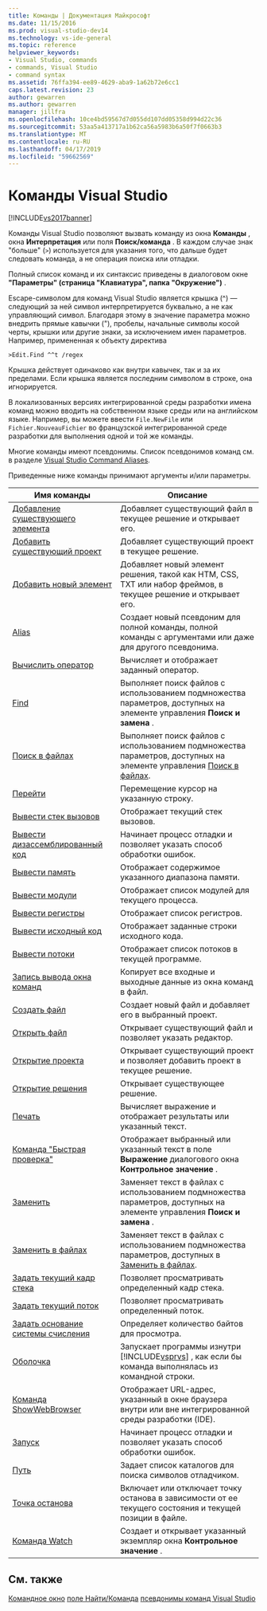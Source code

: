 ```yaml
---
title: Команды | Документация Майкрософт
ms.date: 11/15/2016
ms.prod: visual-studio-dev14
ms.technology: vs-ide-general
ms.topic: reference
helpviewer_keywords:
- Visual Studio, commands
- commands, Visual Studio
- command syntax
ms.assetid: 76ffa394-ee89-4629-aba9-1a62b72e6cc1
caps.latest.revision: 23
author: gewarren
ms.author: gewarren
manager: jillfra
ms.openlocfilehash: 10ce4bd59567d7d055dd107dd05358d994d22c36
ms.sourcegitcommit: 53aa5a413717a1b62ca56a5983b6a50f7f0663b3
ms.translationtype: MT
ms.contentlocale: ru-RU
ms.lasthandoff: 04/17/2019
ms.locfileid: "59662569"
---
```

# <a name="visual-studio-commands"></a>Команды Visual Studio
[!INCLUDE[vs2017banner](../../includes/vs2017banner.md)]

Команды Visual Studio позволяют вызвать команду из окна **Команды** , окна **Интерпретация** или поля **Поиск/команда** . В каждом случае знак "больше" (`>`) используется для указания того, что дальше будет следовать команда, а не операция поиска или отладки.

 Полный список команд и их синтаксис приведены в диалоговом окне **"Параметры" (страница "Клавиатура", папка "Окружение")** .

 Escape-символом для команд Visual Studio является крышка (^) — следующий за ней символ интерпретируется буквально, а не как управляющий символ. Благодаря этому в значение параметра можно внедрить прямые кавычки ("), пробелы, начальные символы косой черты, крышки или другие знаки, за исключением имен параметров. Например, примененная к объекту директива

```
>Edit.Find ^^t /regex
```

 Крышка действует одинаково как внутри кавычек, так и за их пределами. Если крышка является последним символом в строке, она игнорируется.

 В локализованных версиях интегрированной среды разработки имена команд можно вводить на собственном языке среды или на английском языке. Например, вы можете ввести `File.NewFile` или `Fichier.NouveauFichier` во французской интегрированной среде разработки для выполнения одной и той же команды.

 Многие команды имеют псевдонимы. Список псевдонимов команд см. в разделе [Visual Studio Command Aliases](../../ide/reference/visual-studio-command-aliases.md).

 Приведенные ниже команды принимают аргументы и/или параметры.

|Имя команды|Описание|
|------------------|-----------------|
|[Добавление существующего элемента](../../ide/reference/add-existing-item-command.md)|Добавляет существующий файл в текущее решение и открывает его.|
|[Добавить существующий проект](../../ide/reference/add-existing-project-command.md)|Добавляет существующий проект в текущее решение.|
|[Добавить новый элемент](../../ide/reference/add-new-item-command.md)|Добавляет новый элемент решения, такой как HTM, CSS, TXT или набор фреймов, в текущее решение и открывает его.|
|[Alias](../../ide/reference/alias-command.md)|Создает новый псевдоним для полной команды, полной команды с аргументами или даже для другого псевдонима.|
|[Вычислить оператор](../../ide/reference/evaluate-statement-command.md)|Вычисляет и отображает заданный оператор.|
|[Find](../../ide/reference/find-command.md)|Выполняет поиск файлов с использованием подмножества параметров, доступных на элементе управления **Поиск и замена** .|
|[Поиск в файлах](../../ide/reference/find-in-files-command.md)|Выполняет поиск файлов с использованием подмножества параметров, доступных на элементе управления [Поиск в файлах](../../ide/find-in-files.md).|
|[Перейти](../../ide/reference/go-to-command.md)|Перемещение курсор на указанную строку.|
|[Вывести стек вызовов](../../ide/reference/list-call-stack-command.md)|Отображает текущий стек вызовов.|
|[Вывести дизассемблированный код](../../ide/reference/list-disassembly-command.md)|Начинает процесс отладки и позволяет указать способ обработки ошибок.|
|[Вывести память](../../ide/reference/list-memory-command.md)|Отображает содержимое указанного диапазона памяти.|
|[Вывести модули](../../ide/reference/list-modules-command.md)|Отображает список модулей для текущего процесса.|
|[Вывести регистры](../../ide/reference/list-registers-command.md)|Отображает список регистров.|
|[Вывести исходный код](../../ide/reference/list-source-command.md)|Отображает заданные строки исходного кода.|
|[Вывести потоки](../../ide/reference/list-threads-command.md)|Отображает список потоков в текущей программе.|
|[Запись вывода окна команд](../../ide/reference/log-command-window-output-command.md)|Копирует все входные и выходные данные из окна команд в файл.|
|[Создать файл](../../ide/reference/new-file-command.md)|Создает новый файл и добавляет его в выбранный проект.|
|[Открыть файл](../../ide/reference/open-file-command.md)|Открывает существующий файл и позволяет указать редактор.|
|[Открытие проекта](../../ide/reference/open-project-command.md)|Открывает существующий проект и позволяет добавить проект в текущее решение.|
|[Открытие решения](../../ide/reference/open-solution-command.md)|Открывает существующее решение.|
|[Печать](../../ide/reference/print-command.md)|Вычисляет выражение и отображает результаты или указанный текст.|
|[Команда "Быстрая проверка"](../../ide/reference/quick-watch-command.md)|Отображает выбранный или указанный текст в поле **Выражение** диалогового окна **Контрольное значение** .|
|[Заменить](../../ide/reference/replace-command.md)|Заменяет текст в файлах с использованием подмножества параметров, доступных на элементе управления **Поиск и замена** .|
|[Заменить в файлах](../../ide/reference/replace-in-files-command.md)|Заменяет текст в файлах с использованием подмножества параметров, доступных в [Заменить в файлах](../../ide/replace-in-files.md).|
|[Задать текущий кадр стека](../../ide/reference/set-current-stack-frame-command.md)|Позволяет просматривать определенный кадр стека.|
|[Задать текущий поток](../../ide/reference/set-current-thread-command.md)|Позволяет просматривать определенный поток.|
|[Задать основание системы счисления](../../ide/reference/set-radix-command.md)|Определяет количество байтов для просмотра.|
|[Оболочка](../../ide/reference/shell-command.md)|Запускает программы изнутри [!INCLUDE[vsprvs](../../includes/vsprvs-md.md)] , как если бы команда выполнялась из командной строки.|
|[Команда ShowWebBrowser](../../ide/reference/showwebbrowser-command.md)|Отображает URL-адрес, указанный в окне браузера внутри или вне интегрированной среды разработки (IDE).|
|[Запуск](../../ide/reference/start-command.md)|Начинает процесс отладки и позволяет указать способ обработки ошибок.|
|[Путь](../../ide/reference/symbol-path-command.md)|Задает список каталогов для поиска символов отладчиком.|
|[Точка останова](../../ide/reference/toggle-breakpoint-command.md)|Включает или отключает точку останова в зависимости от ее текущего состояния и текущей позиции в файле.|
|[Команда Watch](../../ide/reference/watch-command.md)|Создает и открывает указанный экземпляр окна **Контрольное значение** .|

## <a name="see-also"></a>См. также
 [Командное окно](../../ide/reference/command-window.md) [поле Найти/Команда](../../ide/find-command-box.md) [псевдонимы команд Visual Studio](../../ide/reference/visual-studio-command-aliases.md)
